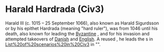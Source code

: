# Harald Hardrada (Civ3)

Harald III (c. 1015 – 25 September 1066), also known as Harald Sigurdsson or by his epithet Hardrada (meaning "hard ruler"), was from 1046 until his death, also known for leading the [Byzantine](Byzantine) , and for his invasion and attempted takeovers of [Danish](Denmark) and [English](England). A reused , he leads the s in [List%20of%20scenarios%20in%20Civ3](scenario) in "".